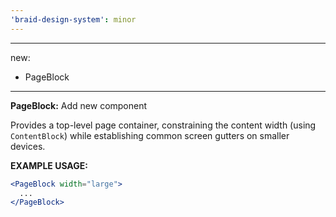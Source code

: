 ```yaml
---
'braid-design-system': minor
---
```


---
new:
  - PageBlock
---

**PageBlock:** Add new component

Provides a top-level page container, constraining the content width (using `ContentBlock`) while establishing common screen gutters on smaller devices.

**EXAMPLE USAGE:**
```jsx
<PageBlock width="large">
  ...
</PageBlock>
```
